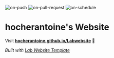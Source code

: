 
  ![on-push](../../actions/workflows/on-push.yaml/badge.svg)
  ![on-pull-request](../../actions/workflows/on-pull-request.yaml/badge.svg)
  ![on-schedule](../../actions/workflows/on-schedule.yaml/badge.svg)

  # hocherantoine's Website

  Visit **[hocherantoine.github.io/Labwebsite](https://hocherantoine.github.io/Labwebsite)** 🚀

  _Built with [Lab Website Template](https://greene-lab.gitbook.io/lab-website-template-docs)_
